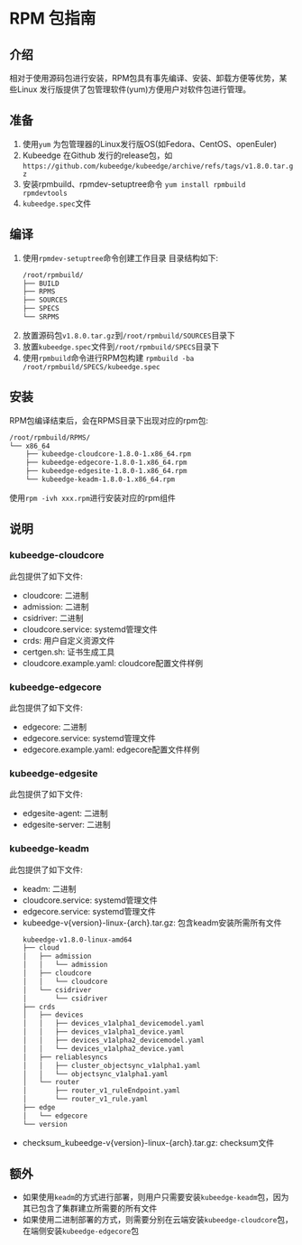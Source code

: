 # RPM 包指南

## 介绍
相对于使用源码包进行安装，RPM包具有事先编译、安装、卸载方便等优势，某些Linux 发行版提供了包管理软件(yum)方便用户对软件包进行管理。

## 准备
1. 使用`yum` 为包管理器的Linux发行版OS(如Fedora、CentOS、openEuler)
2. Kubeedge 在Github 发行的release包，如`https://github.com/kubeedge/kubeedge/archive/refs/tags/v1.8.0.tar.gz`
3. 安装rpmbuild、rpmdev-setuptree命令
   `yum install rpmbuild rpmdevtools`
4. `kubeedge.spec`文件

## 编译
1. 使用`rpmdev-setuptree`命令创建工作目录
   目录结构如下:
   ```bash
   /root/rpmbuild/
   ├── BUILD
   ├── RPMS
   ├── SOURCES
   ├── SPECS
   └── SRPMS
   ```
2. 放置源码包`v1.8.0.tar.gz`到`/root/rpmbuild/SOURCES`目录下
3. 放置`kubeedge.spec`文件到`/root/rpmbuild/SPECS`目录下
4. 使用`rpmbuild`命令进行RPM包构建
   `rpmbuild -ba /root/rpmbuild/SPECS/kubeedge.spec`

## 安装
RPM包编译结束后，会在RPMS目录下出现对应的rpm包:
```bash
/root/rpmbuild/RPMS/
└── x86_64
    ├── kubeedge-cloudcore-1.8.0-1.x86_64.rpm
    ├── kubeedge-edgecore-1.8.0-1.x86_64.rpm
    ├── kubeedge-edgesite-1.8.0-1.x86_64.rpm
    └── kubeedge-keadm-1.8.0-1.x86_64.rpm
```

使用`rpm -ivh xxx.rpm`进行安装对应的rpm组件

## 说明

### kubeedge-cloudcore
此包提供了如下文件:
- cloudcore: 二进制
- admission: 二进制
- csidriver: 二进制
- cloudcore.service: systemd管理文件
- crds: 用户自定义资源文件
- certgen.sh: 证书生成工具
- cloudcore.example.yaml: cloudcore配置文件样例

### kubeedge-edgecore
此包提供了如下文件:
- edgecore: 二进制
- edgecore.service: systemd管理文件
- edgecore.example.yaml: edgecore配置文件样例

### kubeedge-edgesite
此包提供了如下文件:
- edgesite-agent: 二进制
- edgesite-server: 二进制

### kubeedge-keadm
此包提供了如下文件:
- keadm: 二进制
- cloudcore.service: systemd管理文件
- edgecore.service: systemd管理文件
- kubeedge-v{version}-linux-{arch}.tar.gz: 包含keadm安装所需所有文件
    ```bash
	kubeedge-v1.8.0-linux-amd64
	├── cloud
	│   ├── admission
	│   │   └── admission
	│   ├── cloudcore
	│   │   └── cloudcore
	│   └── csidriver
	│       └── csidriver
	├── crds
	│   ├── devices
	│   │   ├── devices_v1alpha1_devicemodel.yaml
	│   │   ├── devices_v1alpha1_device.yaml
	│   │   ├── devices_v1alpha2_devicemodel.yaml
	│   │   └── devices_v1alpha2_device.yaml
	│   ├── reliablesyncs
	│   │   ├── cluster_objectsync_v1alpha1.yaml
	│   │   └── objectsync_v1alpha1.yaml
	│   └── router
	│       ├── router_v1_ruleEndpoint.yaml
	│       └── router_v1_rule.yaml
	├── edge
	│   └── edgecore
	└── version
    ```
- checksum_kubeedge-v{version}-linux-{arch}.tar.gz: checksum文件

## 额外
- 如果使用`keadm`的方式进行部署，则用户只需要安装`kubeedge-keadm`包，因为其已包含了集群建立所需要的所有文件
- 如果使用二进制部署的方式，则需要分别在云端安装`kubeedge-cloudcore`包，在端侧安装`kubeedge-edgecore`包

